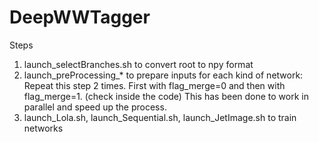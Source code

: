 # DeepWWTagger

Steps

1) launch\_selectBranches.sh to convert root to npy format
2) launch\_preProcessing\_\* to prepare inputs for each kind of network:
	Repeat this step 2 times. First with flag\_merge=0 and then with flag\_merge=1. (check inside the code)
	This has been done to work in parallel and speed up the process.
3) launch\_Lola.sh, launch\_Sequential.sh, launch\_JetImage.sh to train networks
